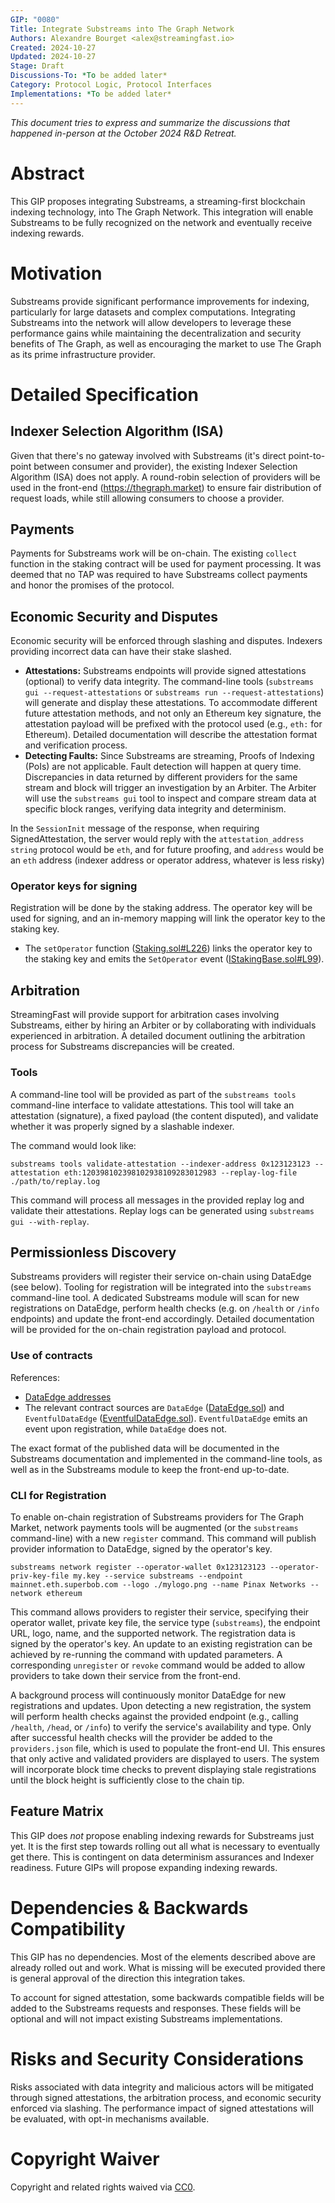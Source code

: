 ```yaml
---
GIP: "0080"
Title: Integrate Substreams into The Graph Network
Authors: Alexandre Bourget <alex@streamingfast.io>
Created: 2024-10-27
Updated: 2024-10-27
Stage: Draft
Discussions-To: *To be added later*
Category: Protocol Logic, Protocol Interfaces
Implementations: *To be added later*
---
```


*This document tries to express and summarize the discussions that happened in-person at the October 2024 R&D Retreat.*

# Abstract

This GIP proposes integrating Substreams, a streaming-first blockchain indexing technology, into The Graph Network. This integration will enable Substreams to be fully recognized on the network and eventually receive indexing rewards.

# Motivation

Substreams provide significant performance improvements for indexing, particularly for large datasets and complex computations. Integrating Substreams into the network will allow developers to leverage these performance gains while maintaining the decentralization and security benefits of The Graph, as well as encouraging the market to use The Graph as its prime infrastructure provider.

# Detailed Specification

## Indexer Selection Algorithm (ISA)

Given that there's no gateway involved with Substreams (it's direct point-to-point between consumer and provider), the existing Indexer Selection Algorithm (ISA) does not apply.  A round-robin selection of providers will be used in the front-end (https://thegraph.market) to ensure fair distribution of request loads, while still allowing consumers to choose a provider.

## Payments

Payments for Substreams work will be on-chain. The existing `collect` function in the staking contract will be used for payment processing.  It was deemed that no TAP was required to have Substreams collect payments and honor the promises of the protocol.

## Economic Security and Disputes

Economic security will be enforced through slashing and disputes. Indexers providing incorrect data can have their stake slashed.

- **Attestations:** Substreams endpoints will provide signed attestations (optional) to verify data integrity. The command-line tools (`substreams gui --request-attestations` or `substreams run --request-attestations`) will generate and display these attestations.  To accommodate different future attestation methods, and not only an Ethereum key signature, the attestation payload will be prefixed with the protocol used (e.g., `eth:` for Ethereum). Detailed documentation will describe the attestation format and verification process.
- **Detecting Faults:** Since Substreams are streaming, Proofs of Indexing (PoIs) are not applicable. Fault detection will happen at query time. Discrepancies in data returned by different providers for the same stream and block will trigger an investigation by an Arbiter. The Arbiter will use the `substreams gui` tool to inspect and compare stream data at specific block ranges, verifying data integrity and determinism.

In the `SessionInit` message of the response, when requiring SignedAttestation, the server would reply with the `attestation_address string` protocol would be `eth`, and for future proofing, and `address` would be an `eth` address (indexer address or operator address, whatever is less risky)

### Operator keys for signing

Registration will be done by the staking address. The operator key will be used for signing, and an in-memory mapping will link the operator key to the staking key.
- The `setOperator` function ([Staking.sol#L226](https://github.com/graphprotocol/contracts/blob/ce3ec16484dacc89a1b9cf08455256be830790e3/packages/contracts/contracts/staking/Staking.sol#L226)) links the operator key to the staking key and emits the `SetOperator` event ([IStakingBase.sol#L99](https://github.com/graphprotocol/contracts/blob/main/packages/contracts/contracts/staking/IStakingBase.sol#L99)).



## Arbitration

StreamingFast will provide support for arbitration cases involving Substreams, either by hiring an Arbiter or by collaborating with individuals experienced in arbitration.  A detailed document outlining the arbitration process for Substreams discrepancies will be created.


### Tools

A command-line tool will be provided as part of the `substreams tools` command-line interface to validate attestations.  This tool will take an attestation (signature), a fixed payload (the content disputed), and validate whether it was properly signed by a slashable indexer.

The command would look like:

```
substreams tools validate-attestation --indexer-address 0x123123123 --attestation eth:120398102398102938109283012983 --replay-log-file ./path/to/replay.log
```

This command will process all messages in the provided replay log and validate their attestations. Replay logs can be generated using  `substreams gui --with-replay`.


## Permissionless Discovery

Substreams providers will register their service on-chain using DataEdge (see below). Tooling for registration will be integrated into the `substreams` command-line tool.  A dedicated Substreams module will scan for new registrations on DataEdge, perform health checks (e.g. on `/health` or `/info` endpoints) and update the front-end accordingly.  Detailed documentation will be provided for the on-chain registration payload and protocol.

### Use of contracts

References:

 - [DataEdge addresses](https://github.com/graphprotocol/contracts/blob/main/packages/data-edge/addresses.js)
- The relevant contract sources are `DataEdge` ([DataEdge.sol](https://github.com/graphprotocol/contracts/blob/main/packages/data-edge/contracts/DataEdge.sol)) and `EventfulDataEdge` ([EventfulDataEdge.sol](https://github.com/graphprotocol/contracts/blob/main/packages/data-edge/contracts/EventfulDataEdge.sol)). `EventfulDataEdge` emits an event upon registration, while `DataEdge` does not.

The exact format of the published data will be documented in the Substreams documentation and implemented in the command-line tools, as well as in the Substreams module to keep the front-end up-to-date.


### CLI for Registration

To enable on-chain registration of Substreams providers for The Graph Market, network payments tools will be augmented (or the `substreams` command-line) with a new `register` command.  This command will publish provider information to DataEdge, signed by the operator's key.

```
substreams network register --operator-wallet 0x123123123 --operator-priv-key-file my.key --service substreams --endpoint mainnet.eth.superbob.com --logo ./mylogo.png --name Pinax Networks --network ethereum
```

This command allows providers to register their service, specifying their operator wallet, private key file, the service type (`substreams`), the endpoint URL, logo, name, and the supported network. The registration data is signed by the operator's key.  An update to an existing registration can be achieved by re-running the command with updated parameters.  A corresponding `unregister` or `revoke` command would be added to allow providers to take down their service from the front-end.

A background process will continuously monitor DataEdge for new registrations and updates.  Upon detecting a new registration, the system will perform health checks against the provided endpoint (e.g., calling `/health`, `/head`, or `/info`) to verify the service's availability and type. Only after successful health checks will the provider be added to the `providers.json` file, which is used to populate the front-end UI.  This ensures that only active and validated providers are displayed to users.  The system will incorporate block time checks to prevent displaying stale registrations until the block height is sufficiently close to the chain tip.


## Feature Matrix

This GIP does _not_ propose enabling indexing rewards for Substreams just yet. It is the first step towards rolling out all what is necessary to eventually get there.  This is contingent on data determinism assurances and Indexer readiness. Future GIPs will propose expanding indexing rewards.


# Dependencies & Backwards Compatibility

This GIP has no dependencies. Most of the elements described above are already rolled out and work. What is missing will be executed provided there is general approval of the direction this integration takes.

To account for signed attestation, some backwards compatible fields will be added to the Substreams requests and responses.  These fields will be optional and will not impact existing Substreams implementations.

# Risks and Security Considerations

Risks associated with data integrity and malicious actors will be mitigated through signed attestations, the arbitration process, and economic security enforced via slashing. The performance impact of signed attestations will be evaluated, with opt-in mechanisms available.

# Copyright Waiver

Copyright and related rights waived via [CC0](https://creativecommons.org/publicdomain/zero/1.0/).
